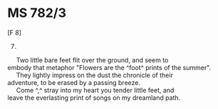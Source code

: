 # MS 782/3

[F 8]

7.
&nbsp;&nbsp;&nbsp;&nbsp;&nbsp;Two little bare feet flit over the ground, and seem to \
embody that metaphor "Flowers are the ^foot^ prints of the summer". \
&nbsp;&nbsp;&nbsp;&nbsp;&nbsp;They lightly impress on the dust the chronicle of their \
adventure, to be erased by a passing breeze. \
&nbsp;&nbsp;&nbsp;&nbsp;&nbsp;Come ^,^ stray into my heart you tender little feet, and \
leave the everlasting print of songs on my dreamland path. 
